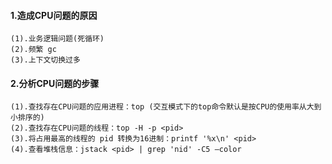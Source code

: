 #### 1.造成CPU问题的原因
```
(1).业务逻辑问题(死循环)
(2).频繁 gc
(3).上下文切换过多
```

#### 2.分析CPU问题的步骤
```
(1).查找存在CPU问题的应用进程：top (交互模式下的top命令默认是按CPU的使用率从大到小排序的)
(2).查找存在CPU问题的线程：top -H -p <pid>
(3).将占用最高的线程的 pid 转换为16进制：printf '%x\n' <pid>
(4).查看堆栈信息：jstack <pid> | grep 'nid' -C5 –color
```
